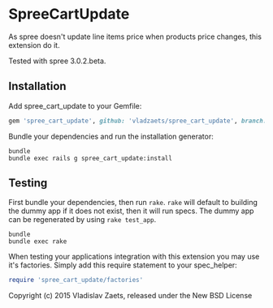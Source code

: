 SpreeCartUpdate
===============

As spree doesn't update line items price when products price changes, this extension do it. 

Tested with spree 3.0.2.beta.

Installation
------------

Add spree_cart_update to your Gemfile:

```ruby
gem 'spree_cart_update', github: 'vladzaets/spree_cart_update', branch: '3-0-stable'
```

Bundle your dependencies and run the installation generator:

```shell
bundle
bundle exec rails g spree_cart_update:install
```

Testing
-------

First bundle your dependencies, then run `rake`. `rake` will default to building the dummy app if it does not exist, then it will run specs. The dummy app can be regenerated by using `rake test_app`.

```shell
bundle
bundle exec rake
```

When testing your applications integration with this extension you may use it's factories.
Simply add this require statement to your spec_helper:

```ruby
require 'spree_cart_update/factories'
```

Copyright (c) 2015 Vladislav Zaets, released under the New BSD License
